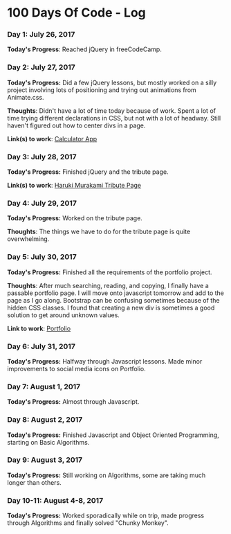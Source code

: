 # 100 Days Of Code - Log

### Day 1: July 26, 2017

**Today's Progress**: Reached jQuery in freeCodeCamp. 

### Day 2: July 27, 2017

**Today's Progress:** Did a few jQuery lessons, but mostly worked on a silly project involving lots of positioning and trying out animations from Animate.css.

**Thoughts**: Didn't have a lot of time today because of work. Spent a lot of time trying different declarations in CSS, but not with a lot of headway. Still haven't figured out how to center divs in a page.

**Link(s) to work**: [Calculator App](http://www.example.com)

### Day 3: July 28, 2017

**Today's Progress:** Finished jQuery and the tribute page.

**Link(s) to work**: [Haruki Murakami Tribute Page](http://yu2.github.io/tribute.html)

### Day 4: July 29, 2017

**Today's Progress:** Worked on the tribute page.

**Thoughts**: The things we have to do for the tribute page is quite overwhelming.

### Day 5: July 30, 2017

**Today's Progress:** Finished all the requirements of the portfolio project.

**Thoughts**: After much searching, reading, and copying, I finally have a passable portfolio page. I will move onto javascript tomorrow and add to the page as I go along. Bootstrap can be confusing sometimes because of the hidden CSS classes. I found that creating a new div is sometimes a good solution to get around unknown values. 

**Link to work**: [Portfolio](http://yu2.github.io/portfolio/portfolio.html)

### Day 6: July 31, 2017

**Today's Progress:** Halfway through Javascript lessons. Made minor improvements to social media icons on Portfolio.

### Day 7: August 1, 2017

**Today's Progress:** Almost through Javascript.

### Day 8: August 2, 2017

**Today's Progress:** Finished Javascript and Object Oriented Programming, starting on Basic Algorithms.

### Day 9: August 3, 2017

**Today's Progress:** Still working on Algorithms, some are taking much longer than others.

### Day 10-11: August 4-8, 2017

**Today's Progress:** Worked sporadically while on trip, made progress through Algorithms and finally solved "Chunky Monkey".








